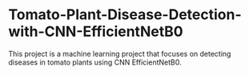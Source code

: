 # Tomato-Plant-Disease-Detection-with-CNN-EfficientNetB0
This project is a machine learning project that focuses on detecting diseases in tomato plants using CNN EfficientNetB0.
